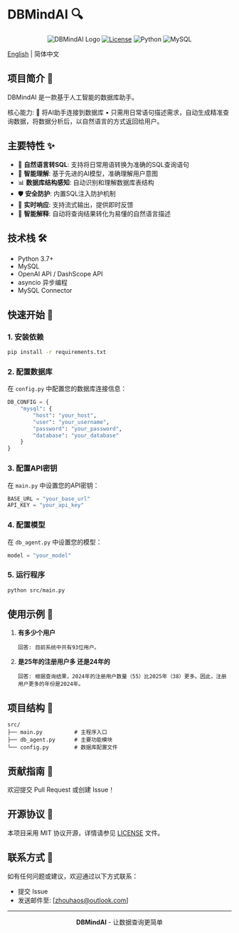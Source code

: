 # DBMindAI 🔍

<div align="center">

![DBMindAI Logo](https://img.shields.io/badge/DBMindAI-智能数据库助手-blue)
[![License](https://img.shields.io/badge/license-MIT-green.svg)](LICENSE)
![Python](https://img.shields.io/badge/Python-3.7+-yellow)
![MySQL](https://img.shields.io/badge/MySQL-Support-orange)

</div>

[English](README.md) | 简体中文

## 项目简介 📖

DBMindAI 是一款基于人工智能的数据库助手。

核心能力:
🔹 将AI助手连接到数据库
• 只需用日常语句描述需求，自动生成精准查询数据，将数据分析后，以自然语言的方式返回给用户。

## 主要特性 ✨

- 🤖 **自然语言转SQL**: 支持将日常用语转换为准确的SQL查询语句
- 🎯 **智能理解**: 基于先进的AI模型，准确理解用户意图
- 📊 **数据库结构感知**: 自动识别和理解数据库表结构
- 🛡️ **安全防护**: 内置SQL注入防护机制
- 🔄 **实时响应**: 支持流式输出，提供即时反馈
- 📝 **智能解释**: 自动将查询结果转化为易懂的自然语言描述

## 技术栈 🛠️

- Python 3.7+
- MySQL
- OpenAI API / DashScope API
- asyncio 异步编程
- MySQL Connector

## 快速开始 🚀

### 1. 安装依赖

```bash
pip install -r requirements.txt
```

### 2. 配置数据库

在 `config.py` 中配置您的数据库连接信息：

```python
DB_CONFIG = {
    "mysql": {
        "host": "your_host",
        "user": "your_username",
        "password": "your_password",
        "database": "your_database"
    }
}
```

### 3. 配置API密钥

在 `main.py` 中设置您的API密钥：

```python
BASE_URL = "your_base_url"
API_KEY = "your_api_key"
```

### 4. 配置模型

在 `db_agent.py` 中设置您的模型：

```python
model = "your_model"
```

### 5. 运行程序

```bash
python src/main.py
```

## 使用示例 📝

1. **有多少个用户**
   ```
   回答: 目前系统中共有93位用户。
   ```

2. **是25年的注册用户多 还是24年的**
   ```
   回答: 根据查询结果，2024年的注册用户数量（55）比2025年（38）更多。因此，注册用户更多的年份是2024年。
   ```

## 项目结构 📁

```
src/
├── main.py          # 主程序入口
├── db_agent.py      # 主要功能模块
└── config.py        # 数据库配置文件
```

## 贡献指南 🤝

欢迎提交 Pull Request 或创建 Issue！

## 开源协议 📄

本项目采用 MIT 协议开源，详情请参见 [LICENSE](LICENSE) 文件。

## 联系方式 📮

如有任何问题或建议，欢迎通过以下方式联系：

- 提交 Issue
- 发送邮件至: [zhouhaos@outlook.com]

---

<div align="center">

**DBMindAI** - 让数据查询更简单

</div> 